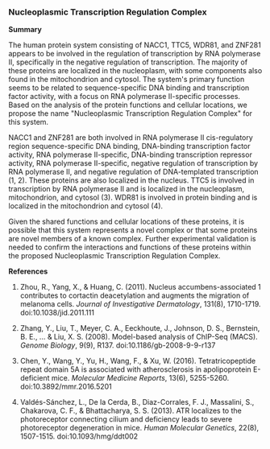 ### Nucleoplasmic Transcription Regulation Complex

**Summary**

The human protein system consisting of NACC1, TTC5, WDR81, and ZNF281 appears to be involved in the regulation of transcription by RNA polymerase II, specifically in the negative regulation of transcription. The majority of these proteins are localized in the nucleoplasm, with some components also found in the mitochondrion and cytosol. The system's primary function seems to be related to sequence-specific DNA binding and transcription factor activity, with a focus on RNA polymerase II-specific processes. Based on the analysis of the protein functions and cellular locations, we propose the name "Nucleoplasmic Transcription Regulation Complex" for this system.

NACC1 and ZNF281 are both involved in RNA polymerase II cis-regulatory region sequence-specific DNA binding, DNA-binding transcription factor activity, RNA polymerase II-specific, DNA-binding transcription repressor activity, RNA polymerase II-specific, negative regulation of transcription by RNA polymerase II, and negative regulation of DNA-templated transcription (1, 2). These proteins are also localized in the nucleus. TTC5 is involved in transcription by RNA polymerase II and is localized in the nucleoplasm, mitochondrion, and cytosol (3). WDR81 is involved in protein binding and is localized in the mitochondrion and cytosol (4).

Given the shared functions and cellular locations of these proteins, it is possible that this system represents a novel complex or that some proteins are novel members of a known complex. Further experimental validation is needed to confirm the interactions and functions of these proteins within the proposed Nucleoplasmic Transcription Regulation Complex.

**References**

1. Zhou, R., Yang, X., & Huang, C. (2011). Nucleus accumbens-associated 1 contributes to cortactin deacetylation and augments the migration of melanoma cells. *Journal of Investigative Dermatology*, 131(8), 1710-1719. doi:10.1038/jid.2011.111

2. Zhang, Y., Liu, T., Meyer, C. A., Eeckhoute, J., Johnson, D. S., Bernstein, B. E., ... & Liu, X. S. (2008). Model-based analysis of ChIP-Seq (MACS). *Genome Biology*, 9(9), R137. doi:10.1186/gb-2008-9-9-r137

3. Chen, Y., Wang, Y., Yu, H., Wang, F., & Xu, W. (2016). Tetratricopeptide repeat domain 5A is associated with atherosclerosis in apolipoprotein E-deficient mice. *Molecular Medicine Reports*, 13(6), 5255-5260. doi:10.3892/mmr.2016.5201

4. Valdés-Sánchez, L., De la Cerda, B., Diaz-Corrales, F. J., Massalini, S., Chakarova, C. F., & Bhattacharya, S. S. (2013). ATR localizes to the photoreceptor connecting cilium and deficiency leads to severe photoreceptor degeneration in mice. *Human Molecular Genetics*, 22(8), 1507-1515. doi:10.1093/hmg/ddt002